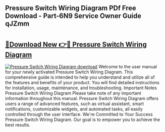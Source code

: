 ## Pressure Switch Wiring Diagram PDf Free Download - Part-6N9 Service Owner Guide qJZmm

# <h2><a href="http://dfk24x.blite.top/?on=Pressure+Switch+Wiring+Diagram">🔗Download New 👉🔴 Pressure Switch Wiring Diagram</a></h2>

[![Pressure Switch Wiring Diagram download](https://i.imgur.com/lujVjoI.png)](http://dfk24x.blite.top/?on=Pressure+Switch+Wiring+Diagram)
Welcome to the user manual for your newly activated Pressure Switch Wiring Diagram. This comprehensive guide is intended to help you understand and utilize all of the features and benefits of your product. You will find detailed instructions for installation, usage, maintenance, and troubleshooting. Important Notes Pressure Switch Wiring Diagram Please take note of any important information throughout this manual. Pressure Switch Wiring Diagram offers users a range of advanced features, such as virtual assistant, smart notifications, customizable widgets, and automated tasks, all easily controlled through the user interface. We're Committed to Your Success Pressure Switch Wiring Diagram. Our goal is to empower you to achieve the best results.
